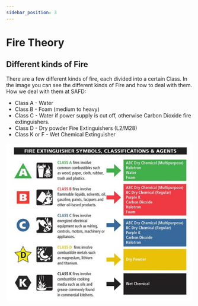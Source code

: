 ```yaml
---
sidebar_position: 3
---
```


# Fire Theory

## Different kinds of Fire

There are a few different kinds of fire, each divided into a certain Class. In the image you can see the different kinds of Fire and how to deal with them.
How we deal with them at SAFD:
- Class A - Water
- Class B - Foam (medium to heavy)
- Class C - Water if power supply is cut off, otherwise Carbon Dioxide fire extinguishers.
- Class D - Dry powder Fire Extinguishers (L2/M28)
- Class K or F - Wet Chemical Extinguisher

![Fire Types](./imgs/fireTypes.JPG) 